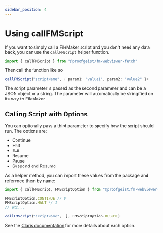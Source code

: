 ```yaml
---
sidebar_position: 4
---
```


# Using callFMScript
If you want to simply call a FileMaker script and you don't need any data back, you can use the `callFMScript` helper function.

```ts
import { callFMScript } from "@proofgeist/fm-webviewer-fetch"
```

Then call the function like so
```ts
callFMScript("scriptName", { param1: "value1", param2: "value2" })
```
The script parameter is passed as the second parameter and can be a JSON object or a string. The parameter will automatically be stringified on its way to FileMaker.

## Calling Script with Options
You can optionally pass a third parameter to specify how the script should run. The options are:
- Continue
- Halt
- Exit
- Resume
- Pause
- Suspend and Resume

As a helper method, you can import these values from the package and reference them by name:

```ts
import { callFMScript, FMScriptOption } from "@proofgeist/fm-webviewer-fetch"

FMScriptOption.CONTINUE // 0
FMScriptOption.HALT // 1
// etc...

callFMScript("scriptName", {}, FMScriptOption.RESUME)
```



See the [Claris documentation](https://help.claris.com/en/pro-help/content/options-for-starting-scripts.html) for more details about each option.